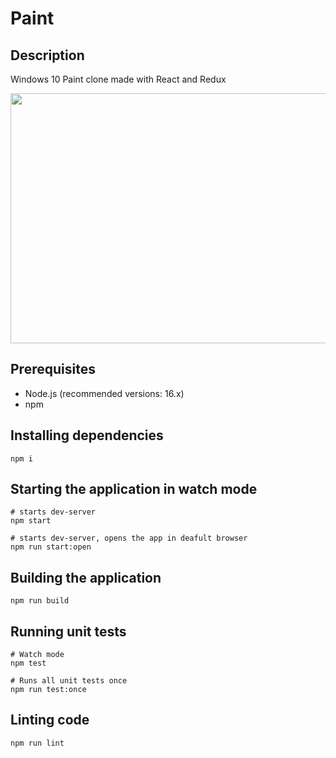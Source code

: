# Paint

## Description

Windows 10 Paint clone made with React and Redux

<img src="preview.PNG" height=400 width=800>

## Prerequisites

- Node.js (recommended versions: 16.x)
- npm

## Installing dependencies

```
npm i
```

## Starting the application in watch mode

```
# starts dev-server
npm start

# starts dev-server, opens the app in deafult browser
npm run start:open 
```

## Building the application

```
npm run build
```

## Running unit tests

```
# Watch mode
npm test

# Runs all unit tests once
npm run test:once
```

## Linting code

```
npm run lint
```
